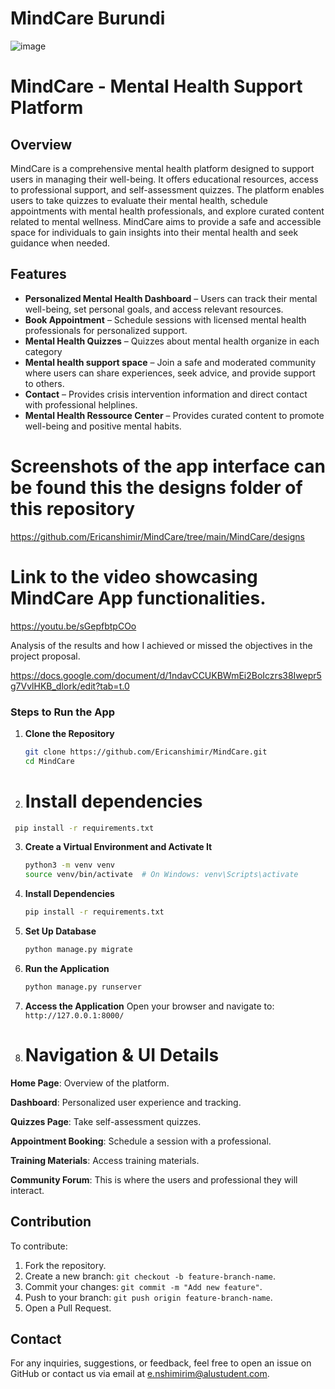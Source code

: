 # MindCare Burundi

![image](https://github.com/user-attachments/assets/3185023a-261d-44c0-a634-da654600586d)


# MindCare - Mental Health Support Platform

## Overview
MindCare is a comprehensive mental health platform designed to support users in managing their well-being. It offers educational resources, access to professional support, and self-assessment quizzes. The platform enables users to take quizzes to evaluate their mental health, schedule appointments with mental health professionals, and explore curated content related to mental wellness. MindCare aims to provide a safe and accessible space for individuals to gain insights into their mental health and seek guidance when needed.

## Features
- **Personalized Mental Health Dashboard** – Users can track their mental well-being, set personal goals, and access relevant resources.
- **Book Appointment** – Schedule sessions with licensed mental health professionals for personalized support.
- **Mental Health Quizzes** – Quizzes about mental health organize in each category
- **Mental health support space** – Join a safe and moderated community where users can share experiences, seek advice, and provide support to others.
- **Contact** – Provides crisis intervention information and direct contact with professional helplines.
- **Mental Health Ressource Center** – Provides curated content to promote well-being and positive mental habits.
  
# Screenshots of the app interface can be found this the **designs folder** of this repository

https://github.com/Ericanshimir/MindCare/tree/main/MindCare/designs

# Link to the video showcasing MindCare App functionalities.

https://youtu.be/sGepfbtpCOo

Analysis of  the results and how I achieved or missed the objectives in the project proposal. 

https://docs.google.com/document/d/1ndavCCUKBWmEi2BoIczrs38Iwepr5g7VvlHKB_dlork/edit?tab=t.0

### Steps to Run the App
1. **Clone the Repository**
   ```sh
   git clone https://github.com/Ericanshimir/MindCare.git
   cd MindCare
   ```
2. # Install dependencies
```bash
 pip install -r requirements.txt
```
3. **Create a Virtual Environment and Activate It**
   ```sh
   python3 -m venv venv
   source venv/bin/activate  # On Windows: venv\Scripts\activate
   ```
4. **Install Dependencies**
   ```sh
   pip install -r requirements.txt
   ```
5. **Set Up Database**
   ```sh
   python manage.py migrate
   ```
6. **Run the Application**
   ```sh
   python manage.py runserver
   ```
7. **Access the Application**
   Open your browser and navigate to: `http://127.0.0.1:8000/`

8.  # Navigation & UI Details

**Home Page**: Overview of the platform.

**Dashboard**: Personalized user experience and tracking.

**Quizzes Page**: Take self-assessment quizzes.

**Appointment Booking**: Schedule a session with a professional.

**Training Materials**: Access training materials.

**Community Forum**: This is where the users and professional they will interact.


## Contribution
To contribute:
1. Fork the repository.
2. Create a new branch: `git checkout -b feature-branch-name`.
3. Commit your changes: `git commit -m "Add new feature"`.
4. Push to your branch: `git push origin feature-branch-name`.
5. Open a Pull Request.

## Contact
For any inquiries, suggestions, or feedback, feel free to open an issue on GitHub or contact us via email at e.nshimirim@alustudent.com.
